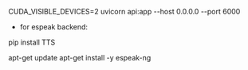 CUDA_VISIBLE_DEVICES=2 uvicorn api:app --host 0.0.0.0 --port 6000

- for espeak backend:

pip install TTS

apt-get update
apt-get install -y espeak-ng